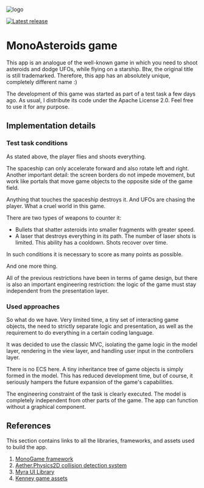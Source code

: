 ![logo](logo.gif)

[![Latest release](https://img.shields.io/github/v/release/ae9o/mono-asteroids?display_name=tag)](https://github.com/ae9o/mono-asteroids/releases)

# MonoAsteroids game

This app is an analogue of the well-known game in which you need to shoot asteroids and dodge UFOs, while flying on a
starship. Btw, the original title is still trademarked. Therefore, this app has an absolutely unique, completely different
name :)

The development of this game was started as part of a test task a few days ago. As usual, I distribute its code under
the Apache License 2.0. Feel free to use it for any purpose.

## Implementation details

### Test task conditions

As stated above, the player flies and shoots everything.

The spaceship can only accelerate forward and also rotate left and right. Another important detail: the screen borders
do not impede movement, but work like portals that move game objects to the opposite side of the game field.

Anything that touches the spaceship destroys it. And UFOs are chasing the player. What a cruel world in this game.

There are two types of weapons to counter it:

- Bullets that shatter asteroids into smaller fragments with greater speed.
- A laser that destroys everything in its path. The number of laser shots is limited. This ability has a cooldown.
Shots recover over time.

In such conditions it is necessary to score as many points as possible.

And one more thing.

All of the previous restrictions have been in terms of game design, but there is also an important engineering
restriction: the logic of the game must stay independent from the presentation layer.

### Used approaches

So what do we have. Very limited time, a tiny set of interacting game objects, the need to strictly separate logic and
presentation, as well as the requirement to do everything in a certain coding language.

It was decided to use the classic MVC, isolating the game logic in the model layer, rendering in the view layer, and
handling user input in the controllers layer.

There is no ECS here. A tiny inheritance tree of game objects is simply formed in the model. This has reduced
development time, but of course, it seriously hampers the future expansion of the game's capabilities.

The engineering constraint of the task is clearly executed. The model is completely independent from other parts of the
game. The app can function without a graphical component.

## References

This section contains links to all the libraries, frameworks, and assets used to build the app.

1. [MonoGame framework](https://www.monogame.net/)
2. [Aether.Physics2D collision detection system](https://github.com/tainicom/Aether.Physics2D)
3. [Myra UI Library](https://github.com/rds1983/Myra)
4. [Kenney game assets](https://www.kenney.nl/)
